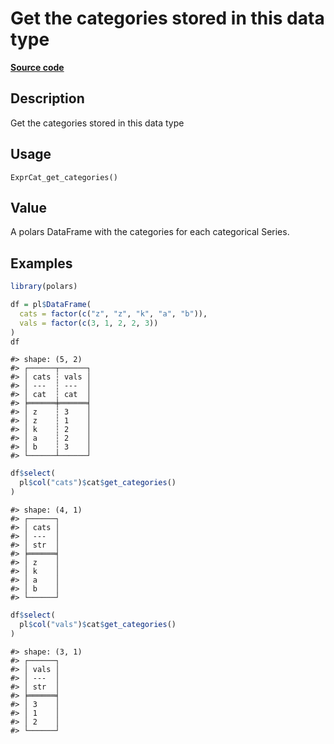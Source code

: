 

# Get the categories stored in this data type

[**Source code**](https://github.com/pola-rs/r-polars/tree/d562252dbb77de7e06ca3e6150d74a2c709763bc/R/expr__categorical.R#L48)

## Description

Get the categories stored in this data type

## Usage

<pre><code class='language-R'>ExprCat_get_categories()
</code></pre>

## Value

A polars DataFrame with the categories for each categorical Series.

## Examples

``` r
library(polars)

df = pl$DataFrame(
  cats = factor(c("z", "z", "k", "a", "b")),
  vals = factor(c(3, 1, 2, 2, 3))
)
df
```

    #> shape: (5, 2)
    #> ┌──────┬──────┐
    #> │ cats ┆ vals │
    #> │ ---  ┆ ---  │
    #> │ cat  ┆ cat  │
    #> ╞══════╪══════╡
    #> │ z    ┆ 3    │
    #> │ z    ┆ 1    │
    #> │ k    ┆ 2    │
    #> │ a    ┆ 2    │
    #> │ b    ┆ 3    │
    #> └──────┴──────┘

``` r
df$select(
  pl$col("cats")$cat$get_categories()
)
```

    #> shape: (4, 1)
    #> ┌──────┐
    #> │ cats │
    #> │ ---  │
    #> │ str  │
    #> ╞══════╡
    #> │ z    │
    #> │ k    │
    #> │ a    │
    #> │ b    │
    #> └──────┘

``` r
df$select(
  pl$col("vals")$cat$get_categories()
)
```

    #> shape: (3, 1)
    #> ┌──────┐
    #> │ vals │
    #> │ ---  │
    #> │ str  │
    #> ╞══════╡
    #> │ 3    │
    #> │ 1    │
    #> │ 2    │
    #> └──────┘
